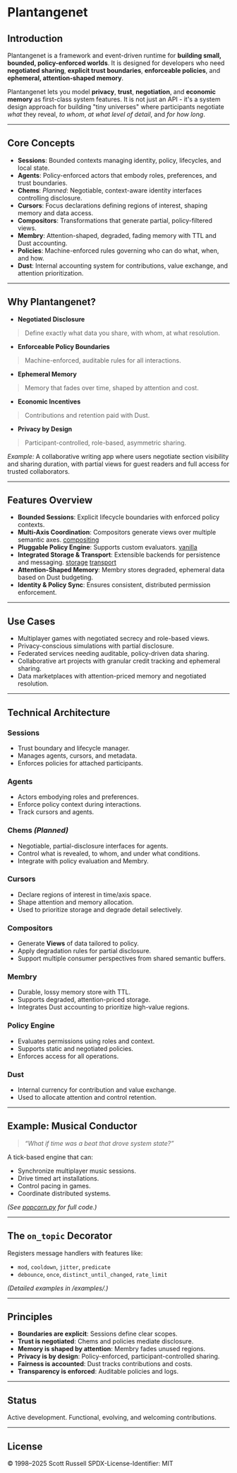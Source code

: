 # Plantangenet

## Introduction

Plantangenet is a framework and event-driven runtime for **building small, bounded, policy-enforced worlds**. It is designed for developers who need **negotiated sharing**, **explicit trust boundaries**, **enforceable policies**, and **ephemeral, attention-shaped memory**.

Plantangenet lets you model **privacy**, **trust**, **negotiation**, and **economic memory** as first-class system features. It is not just an API - it's a system design approach for building "tiny universes" where participants negotiate *what* they reveal, *to whom*, *at what level of detail*, and *for how long*.

---

## Core Concepts

* **Sessions**: Bounded contexts managing identity, policy, lifecycles, and local state.
* **Agents**: Policy-enforced actors that embody roles, preferences, and trust boundaries.
* **Chems**: *Planned*: Negotiable, context-aware identity interfaces controlling disclosure.
* **Cursors**: Focus declarations defining regions of interest, shaping memory and data access.
* **Compositors**: Transformations that generate partial, policy-filtered views.
* **Membry**: Attention-shaped, degraded, fading memory with TTL and Dust accounting.
* **Policies**: Machine-enforced rules governing who can do what, when, and how.
* **Dust**: Internal accounting system for contributions, value exchange, and attention prioritization.

---

## Why Plantangenet?

* **Negotiated Disclosure**

> Define exactly what data you share, with whom, at what resolution.

* **Enforceable Policy Boundaries**

> Machine-enforced, auditable rules for all interactions.

* **Ephemeral Memory**

> Memory that fades over time, shaped by attention and cost.

* **Economic Incentives**

> Contributions and retention paid with Dust.

* **Privacy by Design**

> Participant-controlled, role-based, asymmetric sharing.

*Example:* A collaborative writing app where users negotiate section visibility and sharing duration, with partial views for guest readers and full access for trusted collaborators.

---

## Features Overview

* **Bounded Sessions**: Explicit lifecycle boundaries with enforced policy contexts.
* **Multi-Axis Coordination**: Compositors generate views over multiple semantic axes. [compositing](docs/technical/COMPOSITORS_AND_AXES.md)
* **Pluggable Policy Engine**: Supports custom evaluators. [vanilla](python/plantangenet/policy/vanilla.py)
* **Integrated Storage & Transport**: Extensible backends for persistence and messaging. [storage](python/plantangenet/ocean/mixins/storage.py) [transport](python/plantangenet/ocean/mixins/transport.py)
* **Attention-Shaped Memory**: Membry stores degraded, ephemeral data based on Dust budgeting.
* **Identity & Policy Sync**: Ensures consistent, distributed permission enforcement.

---

## Use Cases

* Multiplayer games with negotiated secrecy and role-based views.
* Privacy-conscious simulations with partial disclosure.
* Federated services needing auditable, policy-driven data sharing.
* Collaborative art projects with granular credit tracking and ephemeral sharing.
* Data marketplaces with attention-priced memory and negotiated resolution.

---

## Technical Architecture

### Sessions

* Trust boundary and lifecycle manager.
* Manages agents, cursors, and metadata.
* Enforces policies for attached participants.

### Agents

* Actors embodying roles and preferences.
* Enforce policy context during interactions.
* Track cursors and agents.

### Chems *(Planned)*

* Negotiable, partial-disclosure interfaces for agents.
* Control what is revealed, to whom, and under what conditions.
* Integrate with policy evaluation and Membry.

### Cursors

* Declare regions of interest in time/axis space.
* Shape attention and memory allocation.
* Used to prioritize storage and degrade detail selectively.

### Compositors

* Generate **Views** of data tailored to policy.
* Apply degradation rules for partial disclosure.
* Support multiple consumer perspectives from shared semantic buffers.

### Membry

* Durable, lossy memory store with TTL.
* Supports degraded, attention-priced storage.
* Integrates Dust accounting to prioritize high-value regions.

### Policy Engine

* Evaluates permissions using roles and context.
* Supports static and negotiated policies.
* Enforces access for all operations.

### Dust

* Internal currency for contribution and value exchange.
* Used to allocate attention and control retention.

---

## Example: Musical Conductor

> *“What if time was a beat that drove system state?”*

A tick-based engine that can:

* Synchronize multiplayer music sessions.
* Drive timed art installations.
* Control pacing in games.
* Coordinate distributed systems.

*(See [popcorn.py](examples/popcorn.py) for full code.)*

---

## The `on_topic` Decorator

Registers message handlers with features like:

* `mod`, `cooldown`, `jitter`, `predicate`
* `debounce`, `once`, `distinct_until_changed`, `rate_limit`

*(Detailed examples in /examples/.)*

---

## Principles

* **Boundaries are explicit**: Sessions define clear scopes.
* **Trust is negotiated**: Chems and policies mediate disclosure.
* **Memory is shaped by attention**: Membry fades unused regions.
* **Privacy is by design**: Policy-enforced, participant-controlled sharing.
* **Fairness is accounted**: Dust tracks contributions and costs.
* **Transparency is enforced**: Auditable policies and logs.

---

## Status

Active development. Functional, evolving, and welcoming contributions.

---

## License

© 1998–2025 Scott Russell
SPDX-License-Identifier: MIT
